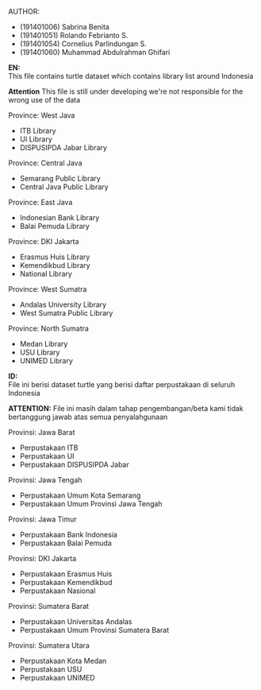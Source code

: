 AUTHOR:
  - (191401006) Sabrina Benita
  - (191401051) Rolando Febrianto S.
  - (191401054) Cornelius Parlindungan S.
  - (191401060) Muhammad Abdulrahman Ghifari

<b>EN:</b><br>
This file contains turtle dataset which contains library list around Indonesia

<b>Attention</b> This file is still under developing we're not responsible for the wrong use of the data

Province: West Java
  - ITB Library
  - UI Library
  - DISPUSIPDA Jabar Library
 
Province: Central Java
  - Semarang Public Library
  - Central Java Public Library
  
Province: East Java
  - Indonesian Bank Library
  - Balai Pemuda Library
  
Province: DKI Jakarta
  - Erasmus Huis Library
  - Kemendikbud Library
  - National Library
 
Province: West Sumatra
  - Andalas University Library
  - West Sumatra Public Library

Province: North Sumatra
  - Medan Library
  - USU Library
  - UNIMED Library

<b>ID:</b><br>
File ini berisi dataset turtle yang berisi daftar perpustakaan di seluruh Indonesia

<b>ATTENTION:</b> File ini masih dalam tahap pengembangan/beta kami tidak bertanggung jawab atas semua penyalahgunaan

Provinsi: Jawa Barat
  - Perpustakaan ITB
  - Perpustakaan UI
  - Perpustakaan DISPUSIPDA Jabar
 
Provinsi: Jawa Tengah
  - Perpustakaan Umum Kota Semarang
  - Perpustakaan Umum Provinsi Jawa Tengah
  
Provinsi: Jawa Timur
  - Perpustakaan Bank Indonesia
  - Perpustakaan Balai Pemuda
  
Provinsi: DKI Jakarta
  - Perpustakaan Erasmus Huis
  - Perpustakaan Kemendikbud
  - Perpustakaan Nasional

Provinsi: Sumatera Barat
  - Perpustakaan Universitas Andalas
  - Perpustakaan Umum Provinsi Sumatera Barat

Provinsi: Sumatera Utara
  - Perpustakaan Kota Medan
  - Perpustakaan USU
  - Perpustakaan UNIMED
